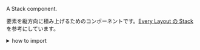 A Stack component.

要素を縦方向に積み上げるためのコンポーネントです。[Every Layout の Stack](https://every-layout.dev/layouts/stack/) を参考にしています。

<details>
<summary>how to import</summary>

```tsx
import { Stack } from 'smarthr-ui'
```

</details>